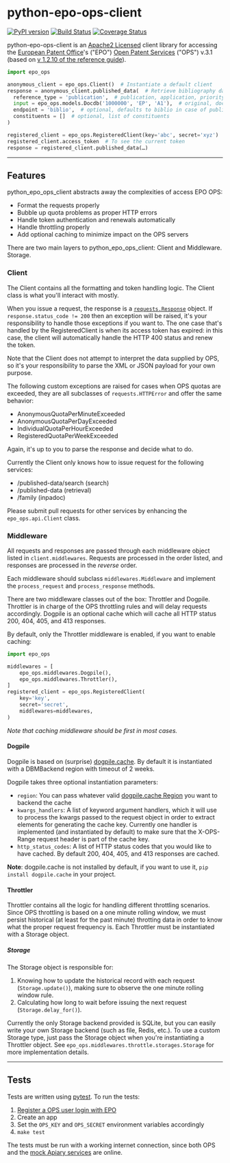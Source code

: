 # python-epo-ops-client

[![PyPI version](https://badge.fury.io/py/python-epo-ops-client.png)](http://badge.fury.io/py/python-epo-ops-client)
[![Build Status](https://travis-ci.org/55minutes/python-epo-ops-client.png?branch=development)](https://travis-ci.org/55minutes/python-epo-ops-client)
[![Coverage Status](https://coveralls.io/repos/55minutes/python-epo-ops-client/badge.png?branch=development)](https://coveralls.io/r/55minutes/python-epo-ops-client)

python-epo-ops-client is an [Apache2 Licensed][Apache license] client library
for accessing the [European Patent Office][EPO]'s ("EPO")
[Open Patent Services][OPS] ("OPS") v.3.1 (based on
[v 1.2.10 of the reference guide][OPS guide]).

```python
import epo_ops

anonymous_client = epo_ops.Client()  # Instantiate a default client
response = anonymous_client.published_data(  # Retrieve bibliography data
  reference_type = 'publication',  # publication, application, priority
  input = epo_ops.models.Docdb('1000000', 'EP', 'A1'),  # original, docdb, epodoc
  endpoint = 'biblio',  # optional, defaults to biblio in case of published_data
  constituents = []  # optional, list of constituents
)

registered_client = epo_ops.RegisteredClient(key='abc', secret='xyz')
registered_client.access_token  # To see the current token
response = registered_client.published_data(…)
```

---

## Features

python_epo_ops_client abstracts away the complexities of access EPO OPS:

* Format the requests properly
* Bubble up quota problems as proper HTTP errors
* Handle token authentication and renewals automatically
* Handle throttling properly
* Add optional caching to minimize impact on the OPS servers

There are two main layers to python_epo_ops_client: Client and Middleware.
Storage.

### Client

The Client contains all the formatting and token handling logic. The Client
class is what you'll interact with mostly.

When you issue a request, the response is a
[`requests.Response`][requests.Response] object. If `response.status_code !=
200` then an exception will be raised, it's your responsibility to handle those
exceptions if you want to. The one case that's handled by the RegisteredClient
is when its access token has expired: in this case, the client will
automatically handle the HTTP 400 status and renew the token.

Note that the Client does not attempt to interpret the data supplied by OPS, so
it's your responsibility to parse the XML or JSON payload for your own purpose.

The following custom exceptions are raised for cases when OPS quotas are
exceeded, they are all subclasses of `requests.HTTPError` and offer the same
behavior:

* AnonymousQuotaPerMinuteExceeded
* AnonymousQuotaPerDayExceeded
* IndividualQuotaPerHourExceeded
* RegisteredQuotaPerWeekExceeded

Again, it's up to you to parse the response and decide what to do.

Currently the Client only knows how to issue request for the following
services:

* /published-data/search (search)
* /published-data (retrieval)
* /family (inpadoc)

Please submit pull requests for other services by enhancing the
`epo_ops.api.Client` class.

### Middleware

All requests and responses are passed through each middleware object listed in
`client.middlewares`. Requests are processed in the order listed, and responses
are processed in the *reverse* order.

Each middleware should subclass `middlewares.Middleware` and implement the
`process_request` and `process_response` methods.

There are two middleware classes out of the box: Throttler and Dogpile.
Throttler is in charge of the OPS throttling rules and will delay requests
accordingly. Dogpile is an optional cache which will cache all HTTP status 200,
404, 405, and 413 responses.

By default, only the Throttler middleware is enabled, if you want to enable
caching:

```python
import epo_ops

middlewares = [
    epo_ops.middlewares.Dogpile(),
    epo_ops.middlewares.Throttler(),
]
registered_client = epo_ops.RegisteredClient(
    key='key',
    secret='secret',
    middlewares=middlewares,
)
```

*Note that caching middleware should be first in most cases.*

#### Dogpile

Dogpile is based on (surprise) [dogpile.cache][]. By default it is instantiated
with a DBMBackend region with timeout of 2 weeks.

Dogpile takes three optional instantiation parameters:

* `region`: You can pass whatever valid [dogpile.cache Region][] you want to
  backend the cache
* `kwargs_handlers`: A list of keyword argument handlers, which it will use to
  process the kwargs passed to the request object in order to extract elements
  for generating the cache key.  Currently one handler is implemented (and
    instantiated by default) to make sure that the X-OPS-Range request header
    is part of the cache key.
* `http_status_codes`: A list of HTTP status codes that you would like to have
  cached. By default 200, 404, 405, and 413 responses are cached.

**Note**: dogpile.cache is not installed by default, if you want to use it,
`pip install dogpile.cache` in your project.

#### Throttler

Throttler contains all the logic for handling different throttling scenarios.
Since OPS throttling is based on a one minute rolling window, we must persist
historical (at least for the past minute) throtting data in order to know what
the proper request frequency is. Each Throttler must be instantiated with a
Storage object.

##### Storage

The Storage object is responsible for:

1.  Knowing how to update the historical record with each request
    (`Storage.update()`), making sure to observe the one minute rolling window
    rule.
2.  Calculating how long to wait before issuing the next request
    (`Storage.delay_for()`).

Currently the only Storage backend provided is SQLite, but you can easily write
your own Storage backend (such as file, Redis, etc.). To use a custom Storage
type, just pass the Storage object when you're instantiating a Throttler
object.  See `epo_ops.middlewares.throttle.storages.Storage` for more
implementation details.

---

## Tests

Tests are written using [pytest][]. To run the tests:

1.  [Register a OPS user login with EPO][OPS registration]
2.  Create an app
3.  Set the `OPS_KEY` and `OPS_SECRET` environment variables accordingly
4.  `make test`

The tests must be run with a working internet connection, since both OPS and
the [mock Apiary services][Apiary OPS] are online.


[EPO]: http://epo.org
[OPS]: http://www.epo.org/searching/free/ops.html
[OPS registration]: https://developers.epo.org/user/register
[OPS guide]: http://documents.epo.org/projects/babylon/eponet.nsf/0/7AF8F1D2B36F3056C1257C04002E0AD6/$File/OPS_RWS_ReferenceGuide_version1210_EN.pdf
[Requests]: http://requests.readthedocs.org/en/latest/
[requests.Response]: http://requests.readthedocs.org/en/latest/user/advanced/#request-and-response-objects
[pytest]: http://pytest.org/latest/
[Apiary OPS]: http://docs.opsv31.apiary.io
[Apache license]: http://www.apache.org/licenses/LICENSE-2.0
[dogpile.cache]: https://bitbucket.org/zzzeek/dogpile.cache
[dogpile.cache Region]: http://dogpilecache.readthedocs.org/en/latest/api.html#module-dogpile.cache.region
